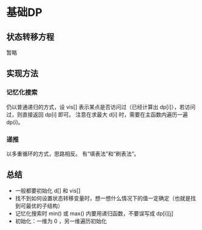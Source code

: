 # 基础DP

## 状态转移方程

暂略

## 实现方法

### 记忆化搜索

仍以普通递归的方式，设 vis[] 表示某点是否访问过（已经计算出 dp[i]），若访问过，则直接返回 dp[i] 即可。
注意在求最大 d[i] 时，需要在主函数内遍历一遍 dp(i)。

### 递推

以多重循环的方式，思路相反。
有“填表法”和“刷表法”。

## 总结

* 一般都要初始化 d[] 和 vis[]
* 找不到如何设置状态转移变量时，想一想什么情况下的值一定确定（也就是找到可最优的子结构）
* 记忆化搜索时 min() 或 max() 内要用递归函数，不要误写成 dp[i][j]
* 初始化：一维为 0 ，另一维遍历初始化